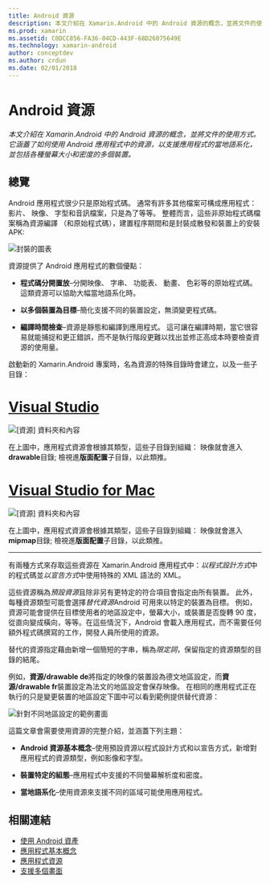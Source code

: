 ```yaml
---
title: Android 資源
description: 本文介紹在 Xamarin.Android 中的 Android 資源的概念，並將文件的使用方式。 它涵蓋了如何使用 Android 應用程式中的資源，以支援應用程式的當地語系化，並包括各種螢幕大小和密度的多個裝置。
ms.prod: xamarin
ms.assetid: C0DCC856-FA36-04CD-443F-68D26075649E
ms.technology: xamarin-android
author: conceptdev
ms.author: crdun
ms.date: 02/01/2018
---
```


# <a name="android-resources"></a>Android 資源

_本文介紹在 Xamarin.Android 中的 Android 資源的概念，並將文件的使用方式。它涵蓋了如何使用 Android 應用程式中的資源，以支援應用程式的當地語系化，並包括各種螢幕大小和密度的多個裝置。_


## <a name="overview"></a>總覽

Android 應用程式很少只是原始程式碼。 通常有許多其他檔案可構成應用程式： 影片、 映像、 字型和音訊檔案，只是為了等等。 整體而言，這些非原始程式碼檔案稱為資源編譯 （和原始程式碼），建置程序期間和是封裝成散發和裝置上的安裝 APK:

![封裝的圖表](images/packaging-diagram.png)

資源提供了 Android 應用程式的數個優點：

-  **程式碼分開置放**&ndash;分開映像、 字串、 功能表、 動畫、 色彩等的原始程式碼。這類資源可以協助大幅當地語系化時。

-  **以多個裝置為目標**&ndash;簡化支援不同的裝置設定，無須變更程式碼。

-  **編譯時間檢查**&ndash;資源是靜態和編譯到應用程式。 這可讓在編譯時期，當它很容易就能捕捉和更正錯誤，而不是執行階段更難以找出並修正高成本時要檢查資源的使用量。

啟動新的 Xamarin.Android 專案時，名為資源的特殊目錄時會建立，以及一些子目錄：

# <a name="visual-studiotabwindows"></a>[Visual Studio](#tab/windows)

![[資源] 資料夾和內容](images/resources-folder-vs.png)

在上圖中，應用程式資源會根據其類型，這些子目錄到組織： 映像就會進入**drawable**目錄; 檢視進**版面配置**子目錄，以此類推。
 
# <a name="visual-studio-for-mactabmacos"></a>[Visual Studio for Mac](#tab/macos)

![[資源] 資料夾和內容](images/resources-folder-xs.png)

在上圖中，應用程式資源會根據其類型，這些子目錄到組織： 映像就會進入**mipmap**目錄; 檢視進**版面配置**子目錄，以此類推。
 
-----

有兩種方式來存取這些資源在 Xamarin.Android 應用程式中：*以程式設計方式*中的程式碼並*以宣告方式*中使用特殊的 XML 語法的 XML。

這些資源稱為*預設資源*且除非另有更特定的符合項目會指定由所有裝置。 此外，每種資源類型可能會選擇*替代資源*Android 可用來以特定的裝置為目標。 例如，資源可能會提供在目標使用者的地區設定中，螢幕大小，或裝置是否旋轉 90 度，從直向變成橫向，等等。在這些情況下，Android 會載入應用程式，而不需要任何額外程式碼撰寫的工作，開發人員所使用的資源。

替代的資源指定藉由新增一個簡短的字串，稱為*限定詞*，保留指定的資源類型的目錄的結尾。

例如，**資源/drawable de**將指定的映像的裝置設為德文地區設定，而**資源/drawable fr**裝置設定為法文的地區設定會保存映像。 在相同的應用程式正在執行的只是變更裝置的地區設定下圖中可以看到範例提供替代資源：

![針對不同地區設定的範例畫面](images/localized-screenshots.png)

這篇文章會需要使用資源的完整介紹，並涵蓋下列主題：

-  **Android 資源基本概念**&ndash;使用預設資源以程式設計方式和以宣告方式，新增對應用程式的資源類型，例如影像和字型。

-  **裝置特定的組態**&ndash;應用程式中支援的不同螢幕解析度和密度。

-  **當地語系化**&ndash;使用資源來支援不同的區域可能使用應用程式。


## <a name="related-links"></a>相關連結

- [使用 Android 資產](~/android/app-fundamentals/resources-in-android/android-assets.md)
- [應用程式基本概念](https://developer.android.com/guide/topics/fundamentals.html)
- [應用程式資源](https://developer.android.com/guide/topics/resources/index.html)
- [支援多個畫面](https://developer.android.com/guide/practices/screens_support.html)

